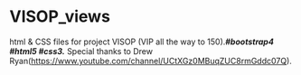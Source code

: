 # VISOP_views
html &amp; CSS files for project VISOP (VIP all the way to 150).<b><i>#bootstrap4 #html5 #css3.</i></b> Special thanks to Drew Ryan(https://www.youtube.com/channel/UCtXGz0MBuqZUC8rmGddc07Q).
